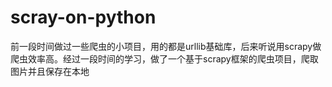 # scray-on-python
前一段时间做过一些爬虫的小项目，用的都是urllib基础库，后来听说用scrapy做爬虫效率高。经过一段时间的学习，做了一个基于scrapy框架的爬虫项目，爬取图片并且保存在本地
